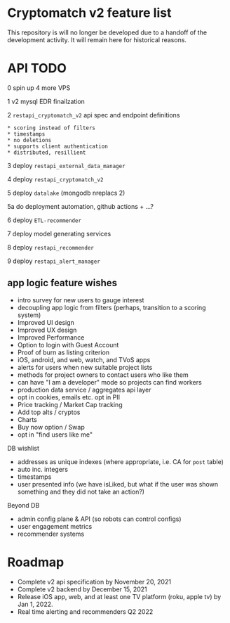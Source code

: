 # Cryptomatch v2 feature list

This repository is will no longer be developed due to a handoff of the development activity.  It will remain here for historical reasons.




# API TODO

0 spin up 4 more VPS

1 v2 mysql EDR finailzation

2 `restapi_cryptomatch_v2` api spec and endpoint definitions

    * scoring instead of filters
    * timestamps
    * no deletions
    * supports client authentication
    * distributed, resillient
    
3 deploy `restapi_external_data_manager`

4 deploy `restapi_cryptomatch_v2`

5 deploy `datalake` (mongodb nreplacs 2)

5a do deployment automation, github actions + ...?

6 deploy `ETL-recommender`

7 deploy model generating services

8 deploy `restapi_recommender`

9 deploy `restapi_alert_manager`




## app logic feature wishes
- intro survey for new users to gauge interest
- decoupling app logic from filters (perhaps, transition to a scoring system) 
- Improved UI design
- Improved UX design
- Improved Performance
- Option to login with Guest Account
- Proof of burn as listing criterion
- iOS, android, and web, watch, and TVoS apps
- alerts for users when new suitable project lists
- methods for project owners to contact users who like them
- can have "I am a developer" mode so projects can find workers
- production data service / aggregates api layer
- opt in cookies, emails etc. opt in PII
- Price tracking / Market Cap tracking
- Add top alts / cryptos
- Charts
- Buy now option / Swap
- opt in "find users like me"

DB wishlist
- addresses as unique indexes (where appropriate, i.e. CA for `post` table)
- auto inc. integers
- timestamps
- user presented info (we have isLiked, but what if the user was shown something and they did not take an action?)

Beyond DB
- admin config plane & API (so robots can control configs)
- user engagement metrics
- recommender systems


# Roadmap

- Complete v2 api specification by November 20, 2021
- Complete v2 backend by December 15, 2021
- Release iOS app, web, and at least one TV platform (roku, apple tv) by Jan 1, 2022.
- Real time alerting and recommenders Q2 2022
